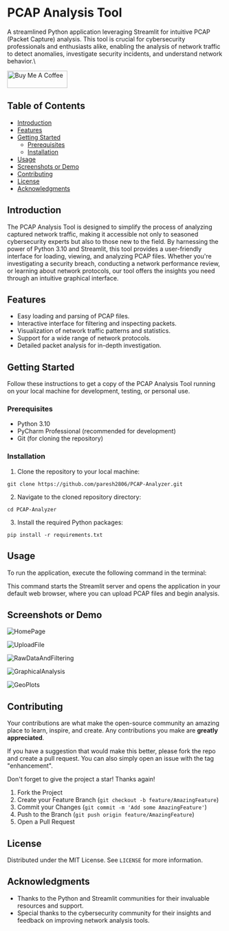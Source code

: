 # PCAP Analysis Tool

A streamlined Python application leveraging Streamlit for intuitive PCAP (Packet Capture) analysis. This tool is crucial for cybersecurity professionals and enthusiasts alike, enabling the analysis of network traffic to detect anomalies, investigate security incidents, and understand network behavior.\\

<a href="https://www.buymeacoffee.com/pareshmakwha" target="_blank"><img src="https://cdn.buymeacoffee.com/buttons/v2/default-yellow.png" alt="Buy Me A Coffee" style="height: 40px !important;width: 140px !important;" ></a>
## Table of Contents

- [Introduction](#introduction)
- [Features](#features)
- [Getting Started](#getting-started)
  - [Prerequisites](#prerequisites)
  - [Installation](#installation)
- [Usage](#usage)
- [Screenshots or Demo](#screenshots-or-demo)
- [Contributing](#contributing)
- [License](#license)
- [Acknowledgments](#acknowledgments)

## Introduction

The PCAP Analysis Tool is designed to simplify the process of analyzing captured network traffic, making it accessible not only to seasoned cybersecurity experts but also to those new to the field. By harnessing the power of Python 3.10 and Streamlit, this tool provides a user-friendly interface for loading, viewing, and analyzing PCAP files. Whether you're investigating a security breach, conducting a network performance review, or learning about network protocols, our tool offers the insights you need through an intuitive graphical interface.

## Features

- Easy loading and parsing of PCAP files.
- Interactive interface for filtering and inspecting packets.
- Visualization of network traffic patterns and statistics.
- Support for a wide range of network protocols.
- Detailed packet analysis for in-depth investigation.

## Getting Started

Follow these instructions to get a copy of the PCAP Analysis Tool running on your local machine for development, testing, or personal use.

### Prerequisites

- Python 3.10
- PyCharm Professional (recommended for development)
- Git (for cloning the repository)

### Installation

1. Clone the repository to your local machine:
```
git clone https://github.com/paresh2806/PCAP-Analyzer.git
```

2. Navigate to the cloned repository directory:
```
cd PCAP-Analyzer
```

3. Install the required Python packages:
```
pip install -r requirements.txt
```


## Usage

To run the application, execute the following command in the terminal:




This command starts the Streamlit server and opens the application in your default web browser, where you can upload PCAP files and begin analysis.

## Screenshots or Demo
![HomePage](https://github.com/paresh2806/PCAP-Analyzer/blob/Features/images/HomePage.PNG) 

![UploadFile](https://github.com/paresh2806/PCAP-Analyzer/blob/Features/images/UploadFile.PNG)

![RawDataAndFiltering](https://github.com/paresh2806/PCAP-Analyzer/blob/Features/images/RawDataAndFiltering.PNG)

![GraphicalAnalysis](https://github.com/paresh2806/PCAP-Analyzer/blob/Features/images/GraphicalAnalysis.PNG)

![GeoPlots](https://github.com/paresh2806/PCAP-Analyzer/blob/Features/images/GeoPlots.PNG)

## Contributing

Your contributions are what make the open-source community an amazing place to learn, inspire, and create. Any contributions you make are **greatly appreciated**.

If you have a suggestion that would make this better, please fork the repo and create a pull request. You can also simply open an issue with the tag "enhancement".

Don't forget to give the project a star! Thanks again!

1. Fork the Project
2. Create your Feature Branch (`git checkout -b feature/AmazingFeature`)
3. Commit your Changes (`git commit -m 'Add some AmazingFeature'`)
4. Push to the Branch (`git push origin feature/AmazingFeature`)
5. Open a Pull Request

## License

Distributed under the MIT License. See `LICENSE` for more information.

## Acknowledgments

- Thanks to the Python and Streamlit communities for their invaluable resources and support.
- Special thanks to the cybersecurity community for their insights and feedback on improving network analysis tools.



